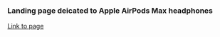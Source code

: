 ### Landing page deicated to **Apple AirPods Max** headphones
[Link to page](https://github.com/rahmanoff/airpods-max)
